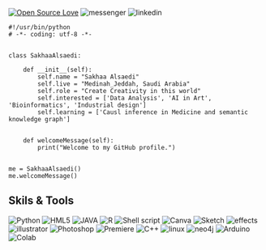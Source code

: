 [![Open Source Love](https://badges.frapsoft.com/os/v1/open-source-150x25.png?v=103)](https://github.com/ellerbrock/open-source-badges/) 
![messenger](https://img.shields.io/badge/Messenger-00B2FF?style=for-the-badge&logo=messenger&logoColor=white)
![linkedin](https://img.shields.io/badge/LinkedIn-0077B5?style=for-the-badge&logo=linkedin&logoColor=white)

    #!/usr/bin/python
    # -*- coding: utf-8 -*-
    
    
    class SakhaaAlsaedi:
    
        def __init__(self):
            self.name = "Sakhaa Alsaedi"
            self.live = "Medinah_Jeddah, Saudi Arabia"
            self.role = "Create Creativity in this world"
            self.interested = ['Data Analysis', 'AI in Art', 'Bioinformatics', 'Industrial design']
            self.learning = ['Causl inference in Medicine and semantic knowledge graph']
            
    
        def welcomeMessage(self):
            print("Welcome to my GitHub profile.")
    
    
    me = SakhaaAlsaedi()
    me.welcomeMessage()
    
## Skils & Tools 
![Python](https://img.shields.io/badge/Python-3776AB?style=for-the-badge&logo=python&logoColor=white)
![HML5](https://img.shields.io/badge/HTML5-E34F26?style=for-the-badge&logo=html5&logoColor=white)
![JAVA](https://img.shields.io/badge/Java-ED8B00?style=for-the-badge&logo=java&logoColor=white)
![R](https://img.shields.io/badge/R-276DC3?style=for-the-badge&logo=r&logoColor=white)
![Shell script](https://img.shields.io/badge/Shell_Script-121011?style=for-the-badge&logo=gnu-bash&logoColor=white)
![Canva](https://img.shields.io/badge/Canva-%2300C4CC.svg?&style=for-the-badge&logo=Canva&logoColor=white)
![Sketch](https://img.shields.io/badge/Canva-%2300C4CC.svg?&style=for-the-badge&logo=Canva&logoColor=white](https://img.shields.io/badge/Sketch-FFB387?style=for-the-badge&logo=sketch&logoColor=black))
![effects](https://img.shields.io/badge/Adobe%20after%20affects-CF96FD?style=for-the-badge&logo=Adobe%20after%20effects&logoColor=393665)
![illustrator](https://img.shields.io/badge/Adobe%20Illustrator-FF9A00?style=for-the-badge&logo=adobe%20illustrator&logoColor=white)
![Photoshop](https://img.shields.io/badge/Adobe%20Photoshop-31A8FF?style=for-the-badge&logo=Adobe%20Photoshop&logoColor=black)
![Premiere](https://img.shields.io/badge/Adobe%20Premiere%20Pro-9999FF?style=for-the-badge&logo=Adobe%20Premiere%20Pro&logoColor=white)
![C++](https://img.shields.io/badge/C%2B%2B-00599C?style=for-the-badge&logo=c%2B%2B&logoColor=white)
![linux](https://img.shields.io/badge/Linux-FCC624?style=for-the-badge&logo=linux&logoColor=black)
![neo4j](https://img.shields.io/badge/Neo4j-018bff?style=for-the-badge&logo=neo4j&logoColor=white)
![Arduino](https://img.shields.io/badge/Arduino_IDE-00979D?style=for-the-badge&logo=arduino&logoColor=white)
![Colab](https://img.shields.io/badge/Colab-F9AB00?style=for-the-badge&logo=googlecolab&color=525252)

